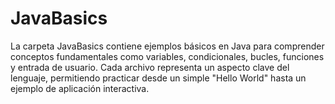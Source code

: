 # JavaBasics
La carpeta JavaBasics contiene ejemplos básicos en Java para comprender conceptos fundamentales como variables, condicionales, bucles, funciones y entrada de usuario. Cada archivo representa un aspecto clave del lenguaje, permitiendo practicar desde un simple "Hello World" hasta un ejemplo de aplicación interactiva. 
